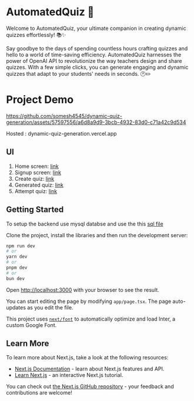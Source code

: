 # AutomatedQuiz 🚀
Welcome to AutomatedQuiz, your ultimate companion in creating dynamic quizzes effortlessly! 📚✨

Say goodbye to the days of spending countless hours crafting quizzes and hello to a world of time-saving efficiency. AutomatedQuiz harnesses the power of OpenAI API to revolutionize the way teachers design and share quizzes. With a few simple clicks, you can generate engaging and dynamic quizzes that adapt to your students' needs in seconds. 🕐✏️

# Project Demo
https://github.com/somesh4545/dynamic-quiz-generation/assets/57597556/a6d8a9d9-3bcb-4932-83d0-c71a42c9d534

Hosted : dynamic-quiz-generation.vercel.app

## UI
1. Home screen: <a href="https://raw.githubusercontent.com/somesh4545/dynamic-quiz-generation/master/ui/homescreen.png">link</a>
2. Signup screen: <a href="https://raw.githubusercontent.com/somesh4545/dynamic-quiz-generation/master/ui/signup.png">link</a>
3. Create quiz: <a href="https://raw.githubusercontent.com/somesh4545/dynamic-quiz-generation/master/ui/create-quiz.png">link</a>
4. Generated quiz: <a href="https://raw.githubusercontent.com/somesh4545/dynamic-quiz-generation/master/ui/generated_quiz.png">link</a>
5. Attempt quiz: <a href="https://raw.githubusercontent.com/somesh4545/dynamic-quiz-generation/master/ui/attempt-quiz.png">link</a>


## Getting Started

To setup the backend use mysql databse and use the this <a href="https://github.com/somesh4545/dynamic-quiz-generation/blob/master/quiz%20(1).sql">sql file </a>

Clone the project, install the libraries and then run the development server:

```bash
npm run dev
# or
yarn dev
# or
pnpm dev
# or
bun dev
```

Open [http://localhost:3000](http://localhost:3000) with your browser to see the result.

You can start editing the page by modifying `app/page.tsx`. The page auto-updates as you edit the file.

This project uses [`next/font`](https://nextjs.org/docs/basic-features/font-optimization) to automatically optimize and load Inter, a custom Google Font.

## Learn More

To learn more about Next.js, take a look at the following resources:

- [Next.js Documentation](https://nextjs.org/docs) - learn about Next.js features and API.
- [Learn Next.js](https://nextjs.org/learn) - an interactive Next.js tutorial.

You can check out [the Next.js GitHub repository](https://github.com/vercel/next.js/) - your feedback and contributions are welcome!

